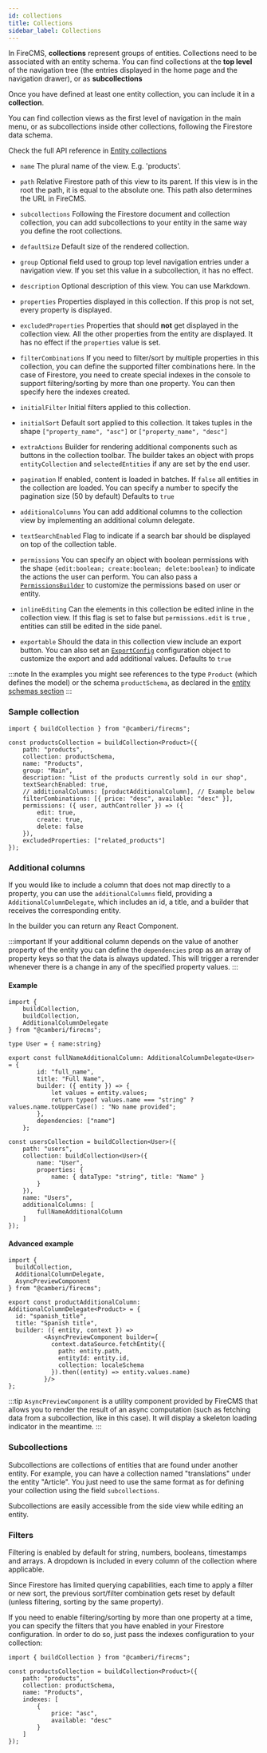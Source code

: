 ```yaml
---
id: collections
title: Collections
sidebar_label: Collections
---
```


In FireCMS, **collections** represent groups of entities. Collections need to be
associated with an entity schema. You can find collections
at the **top level** of the navigation tree (the entries displayed in the home
page and the navigation drawer), or as **subcollections**

Once you have defined at least one entity collection, you can include it in a
**collection**. 

You can find collection views as the first level of navigation in
the main menu, or as subcollections inside other collections, following the
Firestore data schema.

Check the full API reference
in [Entity collections](../api/interfaces/entitycollection)

* `name` The plural name of the view. E.g. 'products'.

* `path` Relative Firestore path of this view to its parent. If this
  view is in the root the path, it is equal to the absolute one. This path also
  determines the URL in FireCMS.

* `subcollections` Following the Firestore document and collection collection, you
  can add subcollections to your entity in the same way you define the root
  collections.

* `defaultSize` Default size of the rendered collection.

* `group` Optional field used to group top level navigation entries under a
  navigation view. If you set this value in a subcollection, it has no effect.

* `description` Optional description of this view. You can use Markdown.

* `properties` Properties displayed in this collection. If this prop is not
  set, every property is displayed.

* `excludedProperties` Properties that should **not** get displayed in the
  collection view. All the other properties from the entity are displayed. It
  has no effect if the `properties` value is set.

* `filterCombinations` If you need to filter/sort by multiple properties in this
  collection, you can define the supported filter combinations here.
  In the case of Firestore, you need to create special indexes in the console to
  support filtering/sorting by more than one property. You can then
  specify here the indexes created.

* `initialFilter` Initial filters applied to this collection.

* `initialSort` Default sort applied to this collection. It takes tuples in the
  shape `["property_name", "asc"]` or `["property_name", "desc"]`

* `extraActions` Builder for rendering additional components such as buttons in
  the collection toolbar. The builder takes an object with
  props `entityCollection`  and `selectedEntities` if any are set by the end
  user.

* `pagination` If enabled, content is loaded in batches. If `false` all entities
  in the collection are loaded. You can specify a number to specify the
  pagination size (50 by default)
  Defaults to `true`

* `additionalColumns` You can add additional columns to the collection view by
  implementing an additional column delegate.

* `textSearchEnabled` Flag to indicate if a search bar should be displayed on top of
  the collection table.

* `permissions` You can specify an object with boolean permissions with the
  shape `{edit:boolean; create:boolean; delete:boolean}` to indicate the actions
  the user can perform. You can also pass a [`PermissionsBuilder`](../api/types/permissionsbuilder)
  to customize the permissions based on user or entity.

* `inlineEditing` Can the elements in this collection be edited inline in the
  collection view. If this flag is set to false but `permissions.edit` is `true`
  , entities can still be edited in the side panel.

* `exportable` Should the data in this collection view include an export button.
  You can also set an [`ExportConfig`](../api/interfaces/exportconfig)
  configuration object to customize the export and add additional values.
  Defaults to `true`

:::note
In the examples you might see references to the type `Product`
(which defines the model) or the schema `productSchema`, as declared in
the [entity schemas section](../entities/entity_schemas.md)
:::

### Sample collection

```tsx
import { buildCollection } from "@camberi/firecms";

const productsCollection = buildCollection<Product>({
    path: "products",
    collection: productSchema,
    name: "Products",
    group: "Main",
    description: "List of the products currently sold in our shop",
    textSearchEnabled: true,
    // additionalColumns: [productAdditionalColumn], // Example below
    filterCombinations: [{ price: "desc", available: "desc" }],
    permissions: ({ user, authController }) => ({
        edit: true,
        create: true,
        delete: false
    }),
    excludedProperties: ["related_products"]
});

```

### Additional columns

If you would like to include a column that does not map directly to a property,
you can use the `additionalColumns` field, providing a
`AdditionalColumnDelegate`, which includes an id, a title, and a builder that
receives the corresponding entity.

In the builder you can return any React Component.

:::important
If your additional column depends on the value of another property of the entity
you can define the `dependencies` prop as an array of property keys so that
the data is always updated.
This will trigger a rerender whenever there is a change in any of the specified
property values.
:::

#### Example

```tsx
import {
    buildCollection,
    buildCollection,
    AdditionalColumnDelegate
} from "@camberi/firecms";

type User = { name:string}

export const fullNameAdditionalColumn: AdditionalColumnDelegate<User> = {
        id: "full_name",
        title: "Full Name",
        builder: ({ entity }) => {
            let values = entity.values;
            return typeof values.name === "string" ? values.name.toUpperCase() : "No name provided";
        },
        dependencies: ["name"]
    };

const usersCollection = buildCollection<User>({
    path: "users",
    collection: buildCollection<User>({
        name: "User",
        properties: {
            name: { dataType: "string", title: "Name" }
        }
    }),
    name: "Users",
    additionalColumns: [
        fullNameAdditionalColumn
    ]
});
```

#### Advanced example

```tsx
import {
  buildCollection,
  AdditionalColumnDelegate,
  AsyncPreviewComponent
} from "@camberi/firecms";

export const productAdditionalColumn: AdditionalColumnDelegate<Product> = {
  id: "spanish_title",
  title: "Spanish title",
  builder: ({ entity, context }) =>
          <AsyncPreviewComponent builder={
            context.dataSource.fetchEntity({
              path: entity.path,
              entityId: entity.id,
              collection: localeSchema
            }).then((entity) => entity.values.name)
          }/>
};
```

:::tip
`AsyncPreviewComponent` is a utility component provided by FireCMS that
allows you to render the result of an async computation (such as fetching data
from a subcollection, like in this case). It will display a skeleton loading
indicator in the meantime.
:::

### Subcollections

Subcollections are collections of entities that are found under another entity.
For example, you can have a collection named "translations" under the entity
"Article". You just need to use the same format as for defining your collection
using the field `subcollections`.

Subcollections are easily accessible from the side view while editing an entity.

### Filters

Filtering is enabled by default for string, numbers, booleans, timestamps and
arrays. A dropdown is included in every column of the collection where
applicable.

Since Firestore has limited querying capabilities, each time to apply a filter
or new sort, the previous sort/filter combination gets reset by default (unless
filtering, sorting by the same property).

If you need to enable filtering/sorting by more than one property at a time, you
can specify the filters that you have enabled in your Firestore configuration.
In order to do so, just pass the indexes configuration to your collection:

```tsx
import { buildCollection } from "@camberi/firecms";

const productsCollection = buildCollection<Product>({
    path: "products",
    collection: productSchema,
    name: "Products",
    indexes: [
        {
            price: "asc",
            available: "desc"
        }
    ]
});
```
